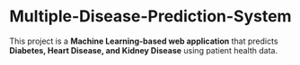 # Multiple-Disease-Prediction-System

This project is a **Machine Learning-based web application** that predicts **Diabetes, Heart Disease, and Kidney Disease** using patient health data.

